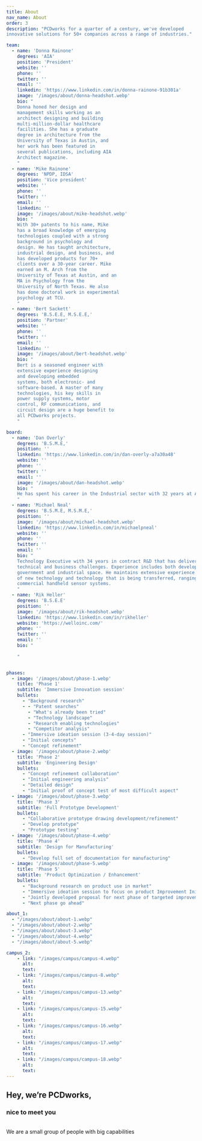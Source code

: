```yaml
---
title: About
nav_name: About
order: 3
description: "PCDworks for a quarter of a century, we've developed
innovative solutions for 50+ companies across a range of industries."

team:
  - name: 'Donna Rainone'
    degrees: 'AIA'
    position: 'President'
    website: ''
    phone: ''
    twitter: ''
    email: ''
    linkedin: 'https://www.linkedin.com/in/donna-rainone-91b301a'
    image: '/images/about/donna-headshot.webp'
    bio: "
    Donna honed her design and
    management skills working as an
    architect designing and building
    multi-million-dollar healthcare
    facilities. She has a graduate
    degree in architecture from the
    University of Texas in Austin, and
    her work has been featured in
    several publications, including AIA
    Architect magazine.
    "
  - name: 'Mike Rainone'
    degrees: 'NPDP, IDSA'
    position: 'Vice president'
    website: ''
    phone: ''
    twitter: ''
    email: ''
    linkedin: ''
    image: '/images/about/mike-headshot.webp'
    bio: "
    With 30+ patents to his name, Mike
    has a broad knowledge of emerging
    technologies coupled with a strong
    background in psychology and
    design. He has taught architecture,
    industrial design, and business, and
    has developed products for 70+
    clients over a 30-year career. Mike
    earned an M. Arch from the
    University of Texas at Austin, and an
    MA in Psychology from the
    University of North Texas. He also
    has done doctoral work in experimental
    psychology at TCU.
    "
  - name: 'Bert Sackett'
    degrees: 'B.S.E.E, M.S.E.E,'
    position: 'Partner'
    website: ''
    phone: ''
    twitter: ''
    email: ''
    linkedin: ''
    image: '/images/about/bert-headshot.webp'
    bio: "
    Bert is a seasoned engineer with
    extensive experience designing
    and developing embedded
    systems, both electronic- and
    software-based. A master of many
    technologies, his key skills in
    power supply systems, motor
    control, RF communications, and
    circuit design are a huge benefit to
    all PCDworks projects.
    "

board:
  - name: 'Dan Overly'
    degrees: 'B.S.M.E,'
    position: ''
    linkedin: 'https://www.linkedin.com/in/dan-overly-a7a30a48'
    website: ''
    phone: ''
    twitter: ''
    email: ''
    image: '/images/about/dan-headshot.webp'
    bio: "
    He has spent his career in the Industrial sector with 32 years at ABB focused on automation in engineering, product development ,product management, sales, marketing, and service in various leadership roles around the world.  He brings a perspective for PCD and our clients that is market facing and real-world practical. He has a passion for helping business grow, seeing ideas become reality and delivering results.
    "
  - name: 'Michael Neal'
    degrees: 'B.S.M.E, M.S.M.E,'
    position: ''
    image: '/images/about/michael-headshot.webp'
    linkedin: 'https://www.linkedin.com/in/michaelpneal'
    website: ''
    phone: ''
    twitter: ''
    email: ''
    bio: "
    Technology Executive with 34 years in contract R&D that has delivered countless solutions to a broad range of
    technical and business challenges. Experience includes both development of technology and business in the
    government and industrial space. He maintains extensive experience in the design, development, and qualification
    of new technology and technology that is being transferred, ranging from complex electromechanical systems to
    commercial handheld sensor systems.
    "
  - name: 'Rik Heller'
    degrees: 'B.S.E.E'
    position: ''
    image: '/images/about/rik-headshot.webp'
    linkedin: 'https://www.linkedin.com/in/rikheller'
    website: 'https://welloinc.com/'
    phone: ''
    twitter: ''
    email: ''
    bio: "
    
    "


phases:
  - image: '/images/about/phase-1.webp'
    title: 'Phase 1'
    subtitle: 'Immersive Innovation session'
    bullets:
      - "Background research"
      - - "Patent searches"
        - "What's already been tried"
        - "Technology landscape"
        - "Research enabling technologies"
        - "Competitor analysis"
      - "Immersive ideation session (3-4-day session)"
      - "Initial concepts"
      - "Concept refinement"
  - image: '/images/about/phase-2.webp'
    title: 'Phase 2'
    subtitle: 'Engineering Design'
    bullets:
      - "Concept refinement collaboration"
      - "Initial engineering analysis"
      - "Detailed design"
      - "Initial proof of concept test of most difficult aspect"
  - image: '/images/about/phase-3.webp'
    title: 'Phase 3'
    subtitle: 'Full Prototype Development'
    bullets:
      - "Collaborative prototype drawing development/refinement"
      - "Develop prototype"
      - "Prototype testing"
  - image: '/images/about/phase-4.webp'
    title: 'Phase 4'
    subtitle: 'Design for Manufacturing'
    bullets:
      - "Develop full set of documentation for manufacturing"
  - image: '/images/about/phase-5.webp'
    title: 'Phase 5'
    subtitle: 'Product Optimization / Enhancement'
    bullets:
      - "Background research on product use in market"
      - "Immersive ideation session to focus on product Improvement Initial concepts"
      - "Jointly developed proposal for next phase of targeted improvements"
      - "Next phase go ahead"

about_1:
  - "/images/about/about-1.webp"
  - "/images/about/about-2.webp"
  - "/images/about/about-3.webp"
  - "/images/about/about-4.webp"
  - "/images/about/about-5.webp"

campus_2:
    - link: "/images/campus/campus-4.webp"
      alt:
      text:
    - link: "/images/campus/campus-8.webp"
      alt:
      text:
    - link: "/images/campus/campus-13.webp"
      alt:
      text:
    - link: "/images/campus/campus-15.webp"
      alt:
      text:
    - link: "/images/campus/campus-16.webp"
      alt:
      text:
    - link: "/images/campus/campus-17.webp"
      alt:
      text:
    - link: "/images/campus/campus-18.webp"
      alt:
      text:
---
```


<tri-force center>

## Hey, <primary>we’re PCDworks</primary>,
### nice to meet you
\
We are a small group of people with big capabilities


<template v-slot:secondary>

### We are value driven individuals that care about the quality we produce.
</template>

<template v-slot:tertiary>
<image-viewer alt="PCDworks Team" image="/images/expertise/group-2022.webp"></image-viewer>
</template>

<template v-slot:quaternary>

For a quarter of a century, we’ve developed innovative solutions for
companies and startups alike. And we’ve racked up more than 30 patents
along the way.
\
Our projects span industries including renewable energy, transportation,
medical, oil and gas, food processing, military and consumer goods.
\
\
<primary>To us, diversity is our strength.</primary>
</template>
</tri-force>
<text-image :images="campus_2" order="it">
<template v-slot:primary>

## Experience if for
# Yourself
<br/>

All are welcome to visit our campus. Come by yourself or bring your team to
stroll the grounds, see what we're working on, and explore all the ways you
can experience out-of-the-box thinking. Schedule your visit today.

</template>
</text-image>

<!--
<text-image :images="about_1">
<template v-slot:primary>

## We've got the experience to
# Make it happen
<br/>

For a quarter of a century, we've developed
innovative solutions for 50+ companies across a
range of industries. And we've racked up more
than 30 patents along the way. Our projects span
industries including renewable energy,
transportation, medical, oil and gas, food
processing, military, and consumer goods. To us,
diversity is our strength.

Made up of a core team of passionate and experienced scientists,
engineers, and technical development experts, we also call upon a global
network of industry and academic resources with deep knowledge and
expertise in their respective fields to bring together the right team for your
particular project.

Bottom line? When you're ready to get your idea out into the world, we've got
the big brains (not to mention, small egos) to make it happen.

</template>
</text-image>

<backing>
<center>

# Meet the team

<br/>
<people :people="team"></people>
<br/>
<br/>

## Advisory Board

<br/>
<people :people="board"></people>
</center>
</backing>
<text-image image="/images/about/meeting.webp" :extra="true">
<template v-slot:primary>

## Our goal is to help you<br/>know you can succeed.
# Period
<br/>

As a knowledge-based company, we use a stage gate
approach that involves constant testing, refinement,
and communication. This cycle of gaining knowledge
through iterative research, experimentation, and
discovery results in learning, which we apply to reduce
risk; it's a proven methodology that breaks down a
complex problem, prioritizes next steps, and increases
your likelihood of success.

Here's what you can expect when you work with us.

</template>
<template v-slot:extra>

## Initial discussion where we cover:
<br/>

* NDA agreement
* Understanding of Ownership of IP
* Joint Development of Problem Statement
* Joint Development of Approach
* Phase 1 Proposal

</template>
</text-image>
<phases :phases="phases">
</phases>

<image-fader image="/images/about/mickey.webp">

## The most magical place on earth
### (sorry, Mickey)
<br/>

Schedule a visit and experience the magic
of PCDworks for yourself.

<br/>

**PCDworks**
<br/>
410 Private Road 8315
<br/>
Palestine, TX 75803

</image-fader>
-->